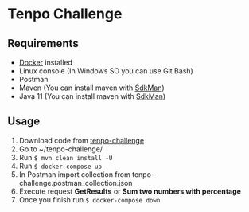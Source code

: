 # Tenpo Challenge

## Requirements
- [Docker](https://www.docker.com/ "Docker") installed
- Linux console (In Windows SO you can use Git Bash)
- Postman
- Maven (You can install maven with [SdkMan](https://sdkman.io))
- Java 11 (You can install maven with [SdkMan](https://sdkman.io))

## Usage

1. Download code from [tenpo-challenge](https://github.com/iwolfsdorf/tenpo-challenge)
2. Go to ~/tenpo-challenge/
3. Run `$ mvn clean install -U`
4. Run `$ docker-compose up`
5. In Postman import collection from tenpo-challenge.postman_collection.json
6. Execute request **GetResults** or **Sum two numbers with percentage**
7. Once you finish run `$ docker-compose down`